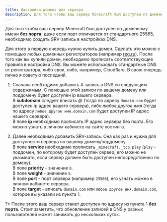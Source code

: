 ```yaml
---
title: Настройка домена для сервера
description: Для того чтобы ваш сервер Minecraft был доступен по доменному имени без порта, даже если порт отличается от стандартного 25565, необходимо создать SRV-запись в настройках DNS. В этой статье сказано, как это можно сделать.
---
```


Для того чтобы ваш сервер Minecraft был доступен по доменному имени **без порта**, даже если порт отличается от стандартного 25565, необходимо создать SRV-запись в настройках DNS. 

Для этого в первую очередь нужно купить домен. Сделать это можно с помощью любых доменных регистраторов (например [reg.ru](https://reg.ru)). После того как вы купили домен, необходимо прописать соответствующие правила в настройки DNS. Вы можете использовать стандартные DNS от регистратора, либо свои, либо, например, Cloudflare. В свою очередь лично я советую последний.

1. Сначала необходимо добавить A запись в DNS со следующим содержимым. С помощью этой записи по вашему домену или поддомену будет доступен ip вашего сервера.  
В **subdomain** следует вписать *@* (тогда по адресу `domain.com` будет доступен ip адрес вашего сервера), либо *любое другое имя* (тогда по адресу `любое другое имя.domain.com` будет доступен IP адрес нашего сервера).  
В поле **ip** необходимо прописать IP адрес сервера без порта. Его можно узнать в личном кабинете на сайте хостинга.

2. Далее необходимо добавить SRV-запись. Она как раз и нужна для доступности сервера по вашему домену/поддомену.  
В поле **service** необходимо прописать `_minecraft._tcp.play` (`play` - поддомен, по которому будет доступен сервер; его можно не указывать, если сервер должен быть доступен непосредственно по домену).  
В поле **priority** - значение `0`.  
В поле **weight** - значение `5`.  
В поле **port** - порт сервера (например `25566`), его узнать можно в личном кабинете сервера.  
В поле **target** - вписать `domain.com` или `любое другое имя.domain.com`, которое вы указали из пункта 1.  

?> После этого ваш сервер станет доступен по адресу из пункта 1 **без порта**. Стоит заметить, что обновление записей в DNS у разных пользователей может занимать до нескольких суток.